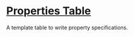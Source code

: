 # <a href="https://github.com/Recon-Fuzz/properties-table" target="_blank" rel="noopener noreferrer">Properties Table</a>

A template table to write property specifications.


